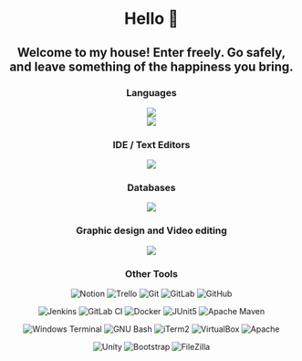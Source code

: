<div align="center">

# Hello 👋 
## Welcome to my house! Enter freely. Go safely, and leave something of the happiness you bring.
  
### Languages
  <a href="https://elloworld.dev">
    <img src="https://skillicons.dev/icons?i=java,c,php,python,html,css" />
  </a>
  <br />
  <a href="https://elloworld.dev">
    <img src="https://skillicons.dev/icons?i=cs,js,rust,bash,arduino,r,latex" />
  </a>

### IDE / Text Editors
  <a href="https://elloworld.dev">
    <img src="https://skillicons.dev/icons?i=idea,vscode,vim,eclipse,visualstudio,androidstudio" />
  </a>
  
### Databases
  <a href="https://elloworld.dev">
    <img src="https://skillicons.dev/icons?i=mysql,postgres,redis" />
  </a>

### Graphic design and Video editing
  <a href="https://www.adobe.com">
    <img src="https://skillicons.dev/icons?i=ae,ps,pr" />
  </a>

### Other Tools
![Notion](https://img.shields.io/badge/Notion-%23000000.svg?style=for-the-badge&logo=notion&logoColor=white)
![Trello](https://img.shields.io/badge/Trello-%23026AA7.svg?style=for-the-badge&logo=Trello&logoColor=white)
![Git](https://img.shields.io/badge/git-%23F05033.svg?style=for-the-badge&logo=git&logoColor=white)
![GitLab](https://img.shields.io/badge/gitlab-%23181717.svg?style=for-the-badge&logo=gitlab&logoColor=white)
![GitHub](https://img.shields.io/badge/github-%23121011.svg?style=for-the-badge&logo=github&logoColor=white)

![Jenkins](https://img.shields.io/badge/Jenkins-D24939?style=for-the-badge&logo=Jenkins&logoColor=white)
![GitLab CI](https://img.shields.io/badge/gitlab%20ci-%23181717.svg?style=for-the-badge&logo=gitlab&logoColor=white)
![Docker](https://img.shields.io/badge/Docker-2CA5E0?style=for-the-badge&logo=docker&logoColor=white)
![JUnit5](https://img.shields.io/badge/Junit5-25A162?style=for-the-badge&logo=junit5&logoColor=white)
![Apache Maven](https://img.shields.io/badge/apache_maven-C71A36?style=for-the-badge&logo=apachemaven&logoColor=white)

![Windows Terminal](https://img.shields.io/badge/windows%20terminal-4D4D4D?style=for-the-badge&logo=windows%20terminal&logoColor=white)
![GNU Bash](https://img.shields.io/badge/GNU%20Bash-4EAA25?style=for-the-badge&logo=GNU%20Bash&logoColor=white)
![iTerm2](https://img.shields.io/badge/iTerm2-000000?style=for-the-badge&logo=iterm2&logoColor=white)
![VirtualBox](https://img.shields.io/badge/VirtualBox-21416b?style=for-the-badge&logo=VirtualBox&logoColor=white)
![Apache](https://img.shields.io/badge/Apache-D22128?style=for-the-badge&logo=Apache&logoColor=white)

![Unity](https://img.shields.io/badge/Unity-100000?style=for-the-badge&logo=unity&logoColor=white)
![Bootstrap](https://img.shields.io/badge/Bootstrap-563D7C?style=for-the-badge&logo=bootstrap&logoColor=white)
![FileZilla](https://img.shields.io/badge/FileZilla-BF0000.svg?style=for-the-badge&logo=FileZilla&logoColor=white)
</div>
